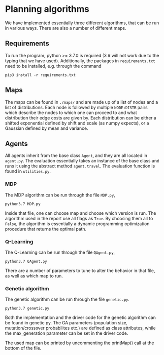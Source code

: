 Planning algorithms
===================

We have implemented essentially three different algorithms, that can be run in various ways. There are also a number of different maps.

Requirements
------------

To run the program, python >= 3.7.0 is required (3.6 will not work due to the typing that we have used). Additionally, the packages in `requirements.txt` need to be installed, e.g. through the command
```
pip3 install -r requirements.txt
```

Maps
----

The maps can be found in `./maps/` and are made up of a list of nodes and a list of distributions. Each node is followed by multiple `NODE:DISTR` pairs which describe the nodes to which one can proceed to and what distribution their edge costs are given by. Each distribution can be either a shifted exponential defined by shift and scale (as numpy expects), or a Gaussian defined by mean and variance.

Agents
------

All agents inherit from the base class `Agent`, and they are all located in `agent.py`. The evaluation essentially takes an instance of the base class and runs it using the abstract method `agent.travel`. The evaluation function is found in `utilities.py`.

### MDP

The MDP algorithm can be run through the file `MDP.py`,
```
python3.7 MDP.py
```
Inside that file, one can choose map and choose which version is run. The algorithm used in the report use all flags as `True`. By choosing them all to `False`, the algorithm is essentially a dynamic programming optimization procedure that returns the optimal path.

### Q-Learning

The Q-Learning can be run through the file `QAgent.py`,
```
python3.7 QAgent.py
```
There are a number of parameters to tune to alter the behavior in that file, as well as which map to run.

### Genetic algorithm

The genetic algorithm can be run through the file `genetic.py`.
```
python3.7 genetic.py
```

Both the implementation and the driver code for the genetic algorithm can be found in genetic.py. The GA parameters (population size, mutation/crossover probabilites etc.) are defined as class attributes, while the max_generation parameter can be set in the driver code.

The used map can be printed by uncommenting the printMap() call at the bottom of the file.

